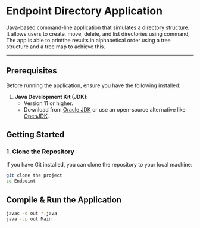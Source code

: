 # Endpoint Directory Application

Java-based command-line application that simulates a directory structure. It allows users to create, move, delete, and list directories using command, The app is able to printthe results in alphabetical order using a tree structure and a tree map to achieve this.

---

## **Prerequisites**

Before running the application, ensure you have the following installed:

1. **Java Development Kit (JDK)**:
   - Version 11 or higher.
   - Download from [Oracle JDK](https://www.oracle.com/java/technologies/javase-downloads.html) or use an open-source alternative like [OpenJDK](https://openjdk.org/).

## **Getting Started**

### **1. Clone the Repository**
If you have Git installed, you can clone the repository to your local machine:

```bash
git clone the project
cd Endpoint
```

## Compile & Run the Application
```bash
javac -d out *.java
java -cp out Main
```
